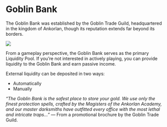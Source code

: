 # Goblin Bank

The Goblin Bank was established by the Goblin Trade Guild, headquartered in the kingdom of Ankorlan, though its reputation extends far beyond its borders.

![](defi6.2x.png)

From a gameplay perspective, the Goblin Bank serves as the primary Liquidity Pool.
If you’re not interested in actively playing, you can provide liquidity to the Goblin Bank and earn passive income. 

External liquidity can be deposited in two ways:
- Automatically
- Manually

*“The Goblin Bank is the safest place to store your gold. We use only the finest protection spells, crafted by the Magisters of the Ankorlan Academy, and our master darksmiths have outfitted every office with the most lethal and intricate traps…”*
— From a promotional brochure by the Goblin Trade Guild.
